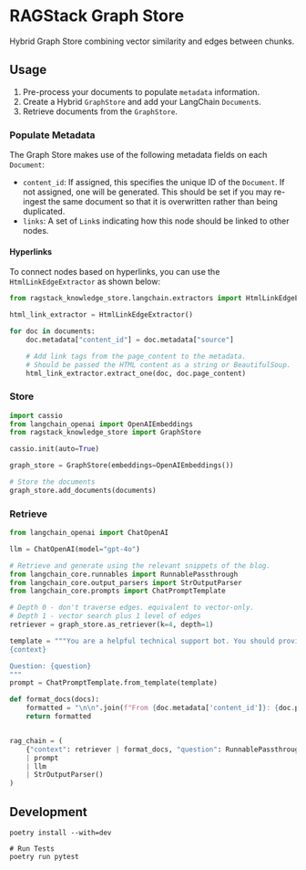 # RAGStack Graph Store

Hybrid Graph Store combining vector similarity and edges between chunks.

## Usage

1. Pre-process your documents to populate `metadata` information.
1. Create a Hybrid `GraphStore` and add your LangChain `Document`s.
1. Retrieve documents from the `GraphStore`.

### Populate Metadata

The Graph Store makes use of the following metadata fields on each `Document`:

- `content_id`: If assigned, this specifies the unique ID of the `Document`.
  If not assigned, one will be generated.
  This should be set if you may re-ingest the same document so that it is overwritten rather than being duplicated.
- `links`: A set of `Link`s indicating how this node should be linked to other nodes.

#### Hyperlinks

To connect nodes based on hyperlinks, you can use the `HtmlLinkEdgeExtractor` as shown below:

```python
from ragstack_knowledge_store.langchain.extractors import HtmlLinkEdgeExtractor

html_link_extractor = HtmlLinkEdgeExtractor()

for doc in documents:
    doc.metadata["content_id"] = doc.metadata["source"]

    # Add link tags from the page_content to the metadata.
    # Should be passed the HTML content as a string or BeautifulSoup.
    html_link_extractor.extract_one(doc, doc.page_content)
```

### Store

```python
import cassio
from langchain_openai import OpenAIEmbeddings
from ragstack_knowledge_store import GraphStore

cassio.init(auto=True)

graph_store = GraphStore(embeddings=OpenAIEmbeddings())

# Store the documents
graph_store.add_documents(documents)
```

### Retrieve

```python
from langchain_openai import ChatOpenAI

llm = ChatOpenAI(model="gpt-4o")

# Retrieve and generate using the relevant snippets of the blog.
from langchain_core.runnables import RunnablePassthrough
from langchain_core.output_parsers import StrOutputParser
from langchain_core.prompts import ChatPromptTemplate

# Depth 0 - don't traverse edges. equivalent to vector-only.
# Depth 1 - vector search plus 1 level of edges
retriever = graph_store.as_retriever(k=4, depth=1)

template = """You are a helpful technical support bot. You should provide complete answers explaining the options the user has available to address their problem. Answer the question based only on the following context:
{context}

Question: {question}
"""
prompt = ChatPromptTemplate.from_template(template)

def format_docs(docs):
    formatted = "\n\n".join(f"From {doc.metadata['content_id']}: {doc.page_content}" for doc in docs)
    return formatted


rag_chain = (
    {"context": retriever | format_docs, "question": RunnablePassthrough()}
    | prompt
    | llm
    | StrOutputParser()
)
```

## Development

```shell
poetry install --with=dev

# Run Tests
poetry run pytest
```